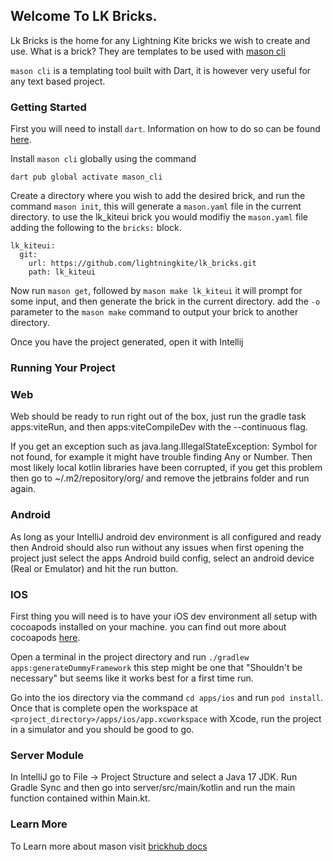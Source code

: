 ## Welcome To LK Bricks.

Lk Bricks is the home for any Lightning Kite bricks we wish to create and use.  What is a brick?  They are templates to be used with [mason cli](https://github.com/felangel/mason)

`mason cli` is a templating tool built with Dart, it is however very useful for any text based project.

### Getting Started

First you will need to install `dart`.  Information on how to do so can be found [here](https://dart.dev/get-dart).

Install `mason cli` globally using the command 

`dart pub global activate mason_cli`

Create a directory where you wish to add the desired brick, and run the command `mason init`, this will generate a `mason.yaml` file in the current directory.  to use the lk_kiteui brick you would modifiy the `mason.yaml` file adding the following to the `bricks:` block. 

```
lk_kiteui:
  git:
    url: https://github.com/lightningkite/lk_bricks.git
    path: lk_kiteui
```

Now run `mason get`, followed by `mason make lk_kiteui` it will prompt for some input, and then generate the brick in the current directory.  add the `-o` parameter to the `mason make` command to output your brick to another directory.

Once you have the project generated, open it with Intellij

### Running Your Project

### Web

Web should be ready to run right out of the box, just run the gradle task apps:viteRun, and then apps:viteCompileDev with the --continuous flag.  

If you get an exception such as java.lang.IllegalStateException: Symbol for <StandardLibraryClass> not found, for example it might have trouble finding Any or Number.
Then most likely local kotlin libraries have been corrupted, if you get this problem then go to ~/.m2/repository/org/  and remove the jetbrains folder and run again.

### Android

As long as your IntelliJ android dev environment is all configured and ready then Android should also run without any issues when first opening the project just select the apps Android build config, select an android device (Real or Emulator) and hit the run button.


### IOS

First thing you will need is to have your iOS dev environment all setup with cocoapods installed on your machine. you can find out more about cocoapods [here](https://guides.cocoapods.org/using/getting-started.html).

Open a terminal in the project directory and run `./gradlew apps:generateDummyFramework` this step might be one that "Shouldn't be necessary" but seems like it works best for a first time run.

Go into the ios directory via the command `cd apps/ios` and run `pod install`.  Once that is complete open the workspace at `<project_directory>/apps/ios/app.xcworkspace` with Xcode, run the project in a simulator and you should be good to go.

### Server Module

In IntelliJ go to File -> Project Structure  and select a Java 17 JDK.  Run Gradle Sync and then go into server/src/main/kotlin and run the main function contained within Main.kt.

### Learn More

To Learn more about mason visit [brickhub docs](https://docs.brickhub.dev/mason-make)